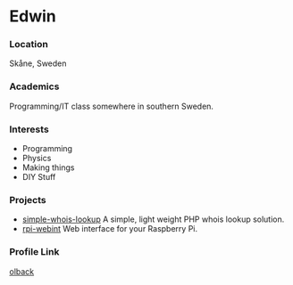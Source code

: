 # Edwin

### Location

Skåne, Sweden

### Academics

Programming/IT class somewhere in southern Sweden.

### Interests

- Programming
- Physics
- Making things
- DIY Stuff

### Projects

- [simple-whois-lookup](https://github.com/olback/simple-whois-lookup) A simple, light weight PHP whois lookup solution.
- [rpi-webint](https://github.com/olback/rpi-webint) Web interface for your Raspberry Pi.

### Profile Link

[olback](https://github.com/olback)